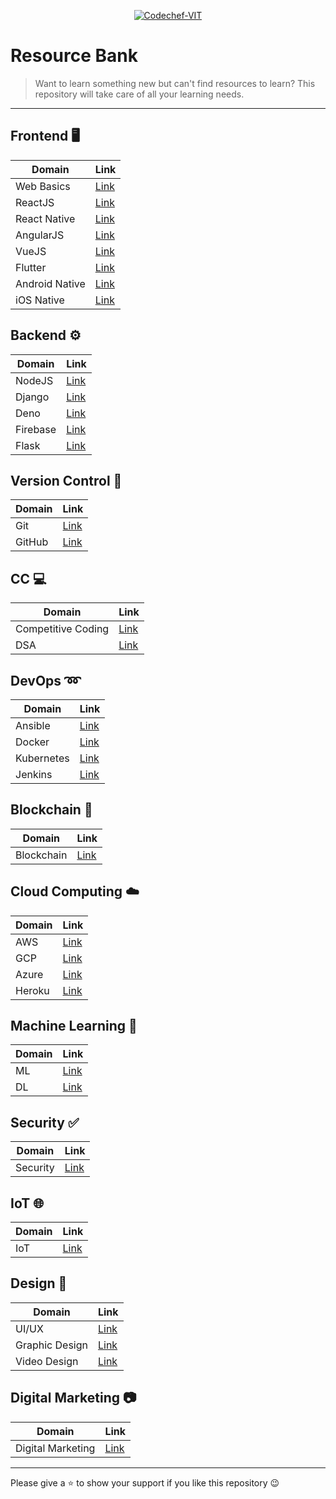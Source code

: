 <p align="center"><a href="https://www.codechefvit.com" target="_blank"><img src="https://s3.amazonaws.com/codechef_shared/sites/all/themes/abessive/logo-3.png" title="CodeChef-VIT" alt="Codechef-VIT"></a>
</p>

# Resource Bank

> <Subtitle>
> Want to learn something new but can't find resources to learn? This repository will take care of all your learning needs.

---

## Frontend :desktop_computer:

| Domain         | Link                                 |
| -------------- | ------------------------------------ |
| Web Basics     | [Link](./Frontend/WEB.md)            |
| ReactJS        | [Link](./Frontend/REACT.md)          |
| React Native   | [Link](./Frontend/REACT-NATIVE.md)   |
| AngularJS      | [Link](./Frontend/ANGULARJS.md)      |
| VueJS          | [Link](./Frontend/VUEJS.md)          |
| Flutter        | [Link](./Frontend/FLUTTER.md)        |
| Android Native | [Link](./Frontend/ANDROID-STUDIO.md) |
| iOS Native     | [Link](./Frontend/IOS-NATIVE-APP.md) |

## Backend :gear:

| Domain   | Link                          |
| -------- | ----------------------------- |
| NodeJS   | [Link](./Backend/NODEJS.md)   |
| Django   | [Link](./Backend/DJANGO.md)   |
| Deno     | [Link](./Backend/DENO.md)     |
| Firebase | [Link](./Backend/FIREBASE.md) |
| Flask    | [Link](./Backend/FLASK.md)    |

## Version Control :arrows_counterclockwise:

| Domain | Link                               |
| ------ | ---------------------------------- |
| Git    | [Link](./VersionControl/GIT.md)    |
| GitHub | [Link](./VersionControl/GITHUB.md) |

## CC :computer:

| Domain             | Link                              |
| ------------------ | --------------------------------- |
| Competitive Coding | [Link](./CC/CompetitiveCoding.md) |
| DSA                | [Link](./CC/DSA.md)               |

## DevOps :loop:

| Domain     | Link                           |
| ---------- | ------------------------------ |
| Ansible    | [Link](./DevOps/Ansible.md)    |
| Docker     | [Link](./DevOps/Docker.md)     |
| Kubernetes | [Link](./DevOps/Kubernetes.md) |
| Jenkins    | [Link](./DevOps/Jenkins.md)    |

## Blockchain :link:

| Domain     | Link                               |
| ---------- | ---------------------------------- |
| Blockchain | [Link](./Blockchain/blockchain.md) |

## Cloud Computing :cloud:

| Domain | Link                               |
| ------ | ---------------------------------- |
| AWS    | [Link](./CloudComputing/AWS.md)    |
| GCP    | [Link](./CloudComputing/GCP.md)    |
| Azure  | [Link](./CloudComputing/AZURE.md)  |
| Heroku | [Link](./CloudComputing/HEROKU.md) |

## Machine Learning :orange_book:

| Domain | Link                             |
| ------ | -------------------------------- |
| ML     | [Link](./ML/MACHINE_LEARNING.md) |
| DL     | [Link](./ML/DEEP_LEARNING.md)    |

## Security :white_check_mark:

| Domain   | Link                           |
| -------- | ------------------------------ |
| Security | [Link](./Security/SECURITY.md) |

## IoT :globe_with_meridians:

| Domain | Link                 |
| ------ | -------------------- |
| IoT    | [Link](./IoT/IoT.md) |

## Design :art:

| Domain         | Link                             |
| -------------- | -------------------------------- |
| UI/UX          | [Link](./Design/UI-UX.md)        |
| Graphic Design | [Link](./Design/GRAPHIC.md)      |
| Video Design   | [Link](./Design/VIDEO-DESIGN.md) |

## Digital Marketing :camera:

| Domain            | Link                                     |
| ----------------- | ---------------------------------------- |
| Digital Marketing | [Link](./Marketing/DIGITAL-MARKETING.md) |

<hr>

Please give a :star: to show your support if you like this repository :wink:
